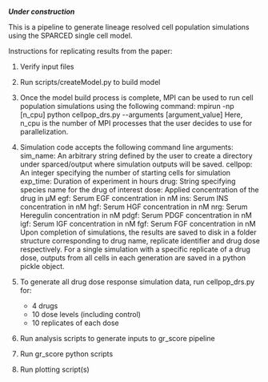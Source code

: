***Under construction***


This is a pipeline to generate lineage resolved cell population simulations using the SPARCED single cell model.


Instructions for replicating results from the paper:

1. Verify input files
2. Run scripts/createModel.py to build model
3. Once the model build process is complete, MPI can be used to run cell population simulations using the following command:
    mpirun -np [n_cpu] python cellpop_drs.py --arguments [argument_value]
    Here, n_cpu  is the number of MPI processes that the user decides to use for parallelization.
4. Simulation code accepts the following command line arguments:
    sim_name: An arbitrary string defined by the user to create a directory under sparced/output where simulation outputs will be saved.
    cellpop: An integer specifying the number of starting cells for simulation
    exp_time: Duration of experiment in hours
    drug: String specifying species name for the drug of interest
    dose: Applied concentration of the drug in μM
    egf: Serum EGF concentration in nM
    ins: Serum INS concentration in nM
    hgf: Serum HGF concentration in nM
    nrg: Serum Heregulin concentration in nM
    pdgf: Serum PDGF concentration in nM
    igf: Serum IGF concentration in nM
    fgf: Serum FGF concentration in nM
    Upon completion of simulations, the results are saved to disk in a folder structure corresponding to drug name, replicate identifier and
    drug dose respectively. For a single simulation with a specific replicate of a drug dose, outputs from all cells in each generation are 
    saved in a python pickle object.

5. To generate all drug dose response simulation data, run cellpop_drs.py for:
    * 4 drugs
    * 10 dose levels (including control)
    * 10 replicates of each dose
4. Run analysis scripts to generate inputs to gr_score pipeline
5. Run gr_score python scripts
6. Run plotting script(s)





